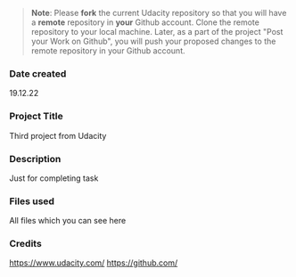 >**Note**: Please **fork** the current Udacity repository so that you will have a **remote** repository in **your** Github account. Clone the remote repository to your local machine. Later, as a part of the project "Post your Work on Github", you will push your proposed changes to the remote repository in your Github account.

### Date created
19.12.22

### Project Title
Third project from Udacity

### Description
Just for completing task

### Files used
All files which you can see here

### Credits
https://www.udacity.com/
https://github.com/
